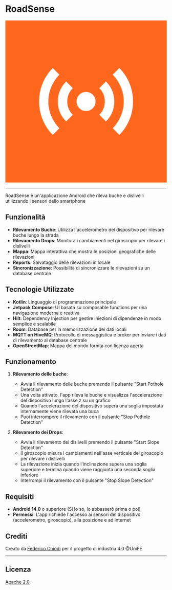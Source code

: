 # RoadSense
![logo](app/src/main/res/drawable/splash_icon.png)

---
RoadSense è un'applicazione Android che rileva buche e dislivelli utilizzando i sensori dello smartphone

## Funzionalità
- **Rilevamento Buche**: Utilizza l'accelerometro del dispositivo per rilevare buche lungo la strada
- **Rilevamento Drops**: Monitora i cambiamenti nel giroscopio per rilevare i dislivelli
- **Mappa**: Mappa interattiva che mostra le posizioni geografiche delle rilevazioni
- **Reports**: Salvataggio delle rilevazioni in locale
- **Sincronizzazione**: Possibilità di sincronizzare le rilevazioni su un database centrale

## Tecnologie Utilizzate
- **Kotlin**: Linguaggio di programmazione principale
- **Jetpack Compose**: UI basata su composable functions per una navigazione moderna e reattiva
- **Hilt**: Dependency Injection per gestire iniezioni di dipendenze in modo semplice e scalabile
- **Room**: Database per la memorizzazione dei dati locali
- **MQTT on HiveMQ**: Protocollo di messaggistica e broker per inviare i dati di rilevamento al database centrale
- **OpenStreetMap**: Mappa del mondo fornita con licenza aperta

## Funzionamento
1. **Rilevamento delle buche**:
    - Avvia il rilevamento delle buche premendo il pulsante "Start Pothole Detection"
    - Una volta attivato, l'app rileva le buche e visualizza l'accelerazione del dispositivo lungo l'asse z su un grafico
    - Quando l'accelerazione del dispositivo supera una soglia impostata internamente viene rilevata una buca
    - Puoi interrompere il rilevamento con il pulsante "Stop Pothole Detection"

2. **Rilevamento dei Drops**:
    - Avvia il rilevamento dei dislivelli premendo il pulsante "Start Slope Detection"
    - Il giroscopio misura i cambiamenti nell'asse verticale del giroscopio per rilevare i dislivelli
    - La rilevazione inizia quando l'inclinazione supera una soglia superiore e termina quando viene raggiunta una seconda soglia inferiore
    - Interrompi il rilevamento con il pulsante "Stop Slope Detection"

## Requisiti
- **Android 14.0** o superiore (Si lo so, lo abbasserò prima o poi)
- **Permessi**: L'app richiede l'accesso ai sensori del dispositivo (accelerometro, giroscopio), alla posizione e ad internet

## Crediti
Creato da [Federico Chiodi](https://github.com/FedericoChiodi) per il progetto di industria 4.0 @UniFE

---
## Licenza
[Apache 2.0](https://www.apache.org/licenses/LICENSE-2.0)